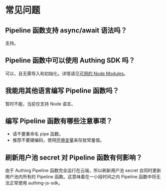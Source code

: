 # 常见问题

## Pipeline 函数支持  async/await 语法吗？

支持。

## Pipeline 函数中可以使用 Authing SDK 吗？

可以，且无需导入和初始化。详情请见[可用的  Node Modules](available-node-modules.md)。

## 我能用其他语言编写 Pipeline 函数吗？

暂时不能，当前仅支持 Node 语言。

## 编写 Pipeline 函数有哪些注意事项？

* 请不要重命名 pipe 函数。
* 推荐不要硬编码，使用[环境变量](env.md)来存放常量值。

## 刷新用户池  secret 对 Pipeline 函数有何影响？

由于 Authing Pipeline 函数完全运行在云端，所以刷新用户池 secret 会同时更新用户池内所有的 Pipeline 函数。这意味着在一小段时间之内 Pipeline 函数中将无法正常使用 authing-js-sdk。

